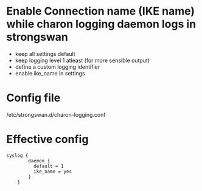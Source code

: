 # Enable Connection name (IKE name) while charon logging daemon logs in strongswan

- keep all settings default
- keep logging level 1 atleast (for more sensible output)
- define a custom logging identifier
- enable ike_name in settings

# Config file
/etc/strongswan.d/charon-logging.conf

# Effective config
```
syslog {
        daemon {
          default = 1
          ike_name = yes
        }
    }
```
    
